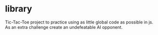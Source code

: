 # library

Tic-Tac-Toe project to practice using as little global code as possible in js. As an extra challenge create an undefeatable AI opponent.